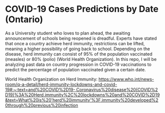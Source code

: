 # COVID-19 Cases Predictions by Date (Ontario)

As a University student who loves to plan ahead, the awaiting announcement of schools being reopened is dreadful. Experts have stated that once a country achieve herd immunity, 
restrictions can be lifted, meaning a higher possibility of going back to school. Depending on the disease, herd immunity can consist of 95% of the population vaccinated (measles) 
or 80% (polio) (World Health Organization). In this repo, I will be analyzing past data on country progression in COVID-19 vaccinations to predict the percentage of population
vaccinated given a certain date. 

World Health Organization on Herd Immunity:
https://www.who.int/news-room/q-a-detail/herd-immunity-lockdowns-and-covid-19#:~:text=and%20COVID%2D19-,Coronavirus%20disease%20(COVID%2D19)%3A%20Herd,immunity%2C%20lockdowns%20and%20COVID%2D19&text=What%20is%20'herd%20immunity'%3F,immunity%20developed%20through%20previous%20infection

